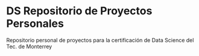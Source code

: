# DS Repositorio de Proyectos Personales
Repositorio personal de proyectos para la certificación de Data Science del Tec. de Monterrey
